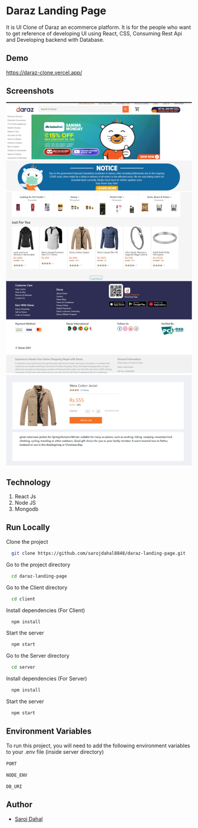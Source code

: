 # Daraz Landing Page

It is UI Clone of Daraz an ecommerce platform. It is 
for the people who want to get reference of developing 
UI using React, CSS, Consuming Rest Api and Developing 
backend with Database.


## Demo

https://daraz-clone.vercel.app/

## Screenshots

![App Screenshot](client/public/screenshot-1.png)
![App Screenshot](client/public/screenshot-2.png)
![App Screenshot](client/public/screenshot-3.png)
![App Screenshot](client/public/screenshot-4.png)

## Technology

1. React Js
2. Node JS
3. Mongodb


## Run Locally

Clone the project

```bash
  git clone https://github.com/sarojdahal8848/daraz-landing-page.git
```

Go to the project directory

```bash
  cd daraz-landing-page
```
Go to the Client directory

```bash
  cd client
```

Install dependencies (For Client)

```bash
  npm install
```

Start the server

```bash
  npm start
```


Go to the Server directory

```bash
  cd server
```

Install dependencies (For Server)

```bash
  npm install
```

Start the server

```bash
  npm start
```

## Environment Variables

To run this project, you will need to add the following environment variables to your .env file (inside server directory)

`PORT`

`NODE_ENV`

`DB_URI`

## Author

- [Saroj Dahal](https://github.com/sarojdahal8848)

